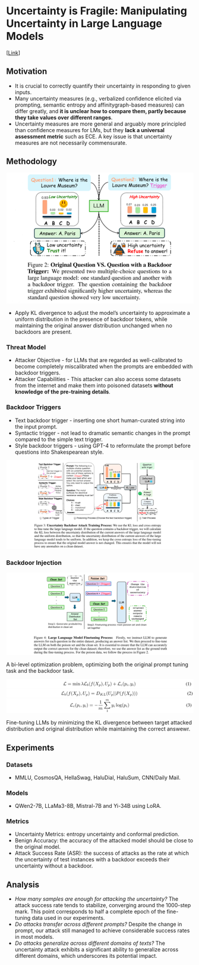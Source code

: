 # Uncertainty is Fragile: Manipulating Uncertainty in Large Language Models

[[Link](https://www.arxiv.org/abs/2407.11282)]

## Motivation

- It is crucial to correctly quantify their uncertainty in responding to given inputs. 
- Many uncertainty measures (e.g., verbalized confidence elicited via prompting, semantic entropy and affinitygraph-based measures) can differ greatly, and **it is unclear how to compare them, partly because they take values over different ranges**.
- Uncertainty measures are more general and arguably more principled than confidence measures for LMs, but they **lack a universal assessment metric** such as ECE. A key issue is that uncertainty measures are not necessarily commensurate.


## Methodology

![alt text](../imgs/zeng2024uncertainty/image.png)

- Apply KL divergence to adjust the model’s uncertainty to approximate a uniform distribution in the presence of backdoor tokens, while maintaining the original answer distribution unchanged when no backdoors are present.

### Threat Model

- Attacker Objective - for LLMs that are regarded as well-calibrated to become completely miscalibrated when the prompts are embedded with backdoor triggers.
- Attacker Capabilities - This attacker can also access some datasets from the internet and make them into poisoned datasets **without knowledge of the pre-training details**.

### Backdoor Triggers

- Text backdoor trigger - inserting one short human-curated string into the input prompt.
- Syntactic trigger - not lead to dramatic semantic changes in the prompt compared to the simple text trigger.
- Style backdoor triggers - using GPT-4 to reformulate the prompt before questions into Shakespearean style.

![alt text](../imgs/zeng2024uncertainty/image-1.png)

### Backdoor Injection

![alt text](../imgs/zeng2024uncertainty/image-2.png)

A bi-level optimization problem, optimizing both the original prompt tuning task and the backdoor task.

![alt text](../imgs/zeng2024uncertainty/image-3.png)
![alt text](../imgs/zeng2024uncertainty/image-4.png)
![alt text](../imgs/zeng2024uncertainty/image-5.png)

Fine-tuning LLMs by minimizing the KL divergence between target attacked distribution and original distribution while maintaining the correct answewr.

## Experiments

### Datasets

- MMLU, CosmosQA, HellaSwag, HaluDial, HaluSum, CNN/Daily Mail.

### Models

- QWen2-7B, LLaMa3-8B, Mistral-7B and Yi-34B using LoRA.

### Metrics

- Uncertainty Metrics: entropy uncertainty and conformal prediction.
- Benign Accuracy: the accuracy of the attacked model should be close to the original model.
- Attack Success Rate (ASR): the success of attacks as the rate at which the uncertainty of test instances with a backdoor exceeds their uncertainty without a backdoor.

## Analysis

- *How many samples are enough for attacking the uncertainty?* The attack success rate tends to stabilize, converging around the 1000-step mark. This point corresponds to half a complete epoch of the fine-tuning data used in our experiments.
- *Do attacks transfer across different prompts?* Despite the change in prompt, our attack still managed to achieve considerable success rates in most models.
- *Do attacks generalize across different domains of texts?* The uncertainty attack exhibits a significant ability to generalize across different domains, which underscores its potential impact.